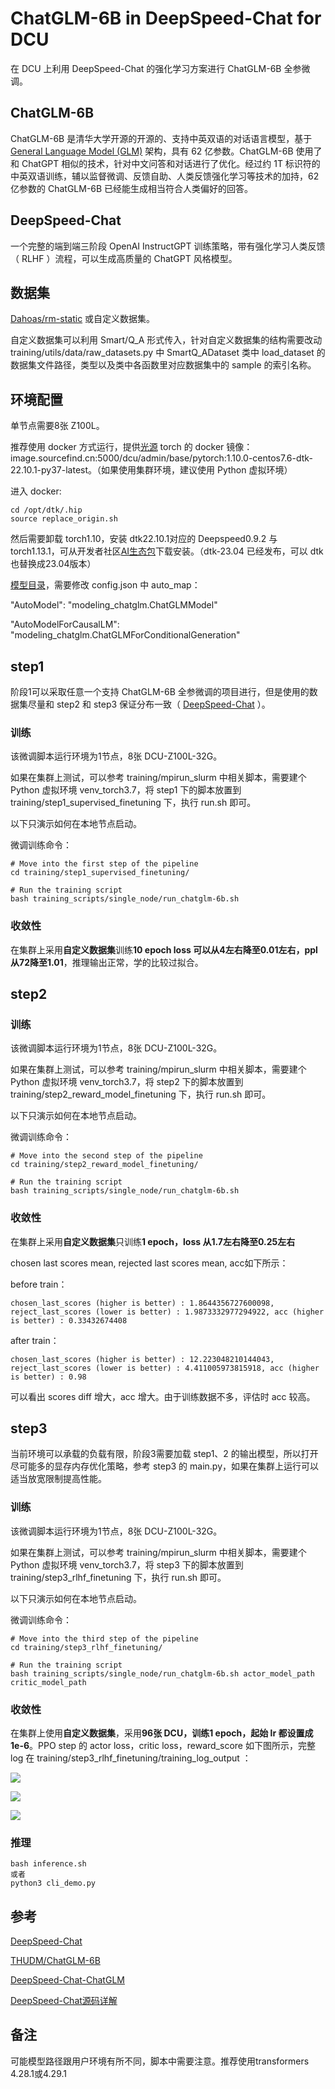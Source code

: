 # ChatGLM-6B in DeepSpeed-Chat for DCU

在 DCU 上利用 DeepSpeed-Chat 的强化学习方案进行 ChatGLM-6B 全参微调。

## ChatGLM-6B

ChatGLM-6B 是清华大学开源的开源的、支持中英双语的对话语言模型，基于 [General Language Model (GLM)](https://github.com/THUDM/GLM) 架构，具有 62 亿参数。ChatGLM-6B 使用了和 ChatGPT 相似的技术，针对中文问答和对话进行了优化。经过约 1T 标识符的中英双语训练，辅以监督微调、反馈自助、人类反馈强化学习等技术的加持，62 亿参数的 ChatGLM-6B 已经能生成相当符合人类偏好的回答。

## DeepSpeed-Chat

一个完整的端到端三阶段 OpenAI InstructGPT 训练策略，带有强化学习人类反馈（ RLHF ）流程，可以生成高质量的 ChatGPT 风格模型。

## 数据集

[Dahoas/rm-static](https://huggingface.co/datasets/Dahoas/rm-static) 或自定义数据集。

自定义数据集可以利用 Smart/Q_A 形式传入，针对自定义数据集的结构需要改动 training/utils/data/raw_datasets.py 中 SmartQ_ADataset 类中 load_dataset 的数据集文件路径，类型以及类中各函数里对应数据集中的 sample 的索引名称。

## 环境配置

单节点需要8张 Z100L。

推荐使用 docker 方式运行，提供[光源](https://www.sourcefind.cn/#/service-details) torch 的 docker 镜像：image.sourcefind.cn:5000/dcu/admin/base/pytorch:1.10.0-centos7.6-dtk-22.10.1-py37-latest。（如果使用集群环境，建议使用 Python 虚拟环境）

进入 docker:

```plaintext
cd /opt/dtk/.hip
source replace_origin.sh
```

然后需要卸载 torch1.10，安装 dtk22.10.1对应的 Deepspeed0.9.2 与 torch1.13.1，可从开发者社区[AI生态包](https://developer.hpccube.com/tool/)下载安装。（dtk-23.04 已经发布，可以 dtk 也替换成23.04版本）

[模型目录](https://huggingface.co/THUDM/chatglm-6b)，需要修改 config.json 中 auto_map：

"AutoModel": "modeling_chatglm.ChatGLMModel"

"AutoModelForCausalLM": "modeling_chatglm.ChatGLMForConditionalGeneration"

## step1

阶段1可以采取任意一个支持 ChatGLM-6B 全参微调的项目进行，但是使用的数据集尽量和 step2 和 step3 保证分布一致（ [DeepSpeed-Chat](https://github.com/microsoft/DeepSpeedExamples/tree/master/applications/DeepSpeed-Chat) ）。

### 训练

该微调脚本运行环境为1节点，8张 DCU-Z100L-32G。

如果在集群上测试，可以参考 training/mpirun_slurm 中相关脚本，需要建个 Python 虚拟环境 venv_torch3.7，将 step1 下的脚本放置到 training/step1_supervised_finetuning 下，执行 run.sh 即可。

以下只演示如何在本地节点启动。

微调训练命令：

```plaintext
# Move into the first step of the pipeline
cd training/step1_supervised_finetuning/

# Run the training script
bash training_scripts/single_node/run_chatglm-6b.sh
```

### 收敛性

在集群上采用**自定义数据集**训练**10 epoch loss 可以从4左右降至0.01左右，ppl 从72降至1.01**，推理输出正常，学的比较过拟合。

## step2

### 训练

该微调脚本运行环境为1节点，8张 DCU-Z100L-32G。

如果在集群上测试，可以参考 training/mpirun_slurm 中相关脚本，需要建个 Python 虚拟环境 venv_torch3.7，将 step2 下的脚本放置到 training/step2_reward_model_finetuning 下，执行 run.sh 即可。

以下只演示如何在本地节点启动。

微调训练命令：

```plaintext
# Move into the second step of the pipeline
cd training/step2_reward_model_finetuning/

# Run the training script
bash training_scripts/single_node/run_chatglm-6b.sh
```

### 收敛性

在集群上采用**自定义数据集**只训练**1 epoch，loss 从1.7左右降至0.25左右**

chosen last scores mean, rejected last scores mean, acc如下所示：

before train：

```
chosen_last_scores (higher is better) : 1.8644356727600098, reject_last_scores (lower is better) : 1.9873332977294922, acc (higher is better) : 0.33432674408
```

after train：

```
chosen_last_scores (higher is better) : 12.223048210144043, reject_last_scores (lower is better) : 4.411005973815918, acc (higher is better) : 0.98
```

可以看出 scores diff 增大，acc 增大。由于训练数据不多，评估时 acc 较高。

## step3

当前环境可以承载的负载有限，阶段3需要加载 step1、2 的输出模型，所以打开尽可能多的显存内存优化策略，参考 step3 的 main.py，如果在集群上运行可以适当放宽限制提高性能。

### 训练

该微调脚本运行环境为1节点，8张 DCU-Z100L-32G。

如果在集群上测试，可以参考 training/mpirun_slurm 中相关脚本，需要建个 Python 虚拟环境 venv_torch3.7，将 step3 下的脚本放置到 training/step3_rlhf_finetuning 下，执行 run.sh 即可。

以下只演示如何在本地节点启动。

微调训练命令：

```plaintext
# Move into the third step of the pipeline
cd training/step3_rlhf_finetuning/

# Run the training script
bash training_scripts/single_node/run_chatglm-6b.sh actor_model_path critic_model_path 
```

### 收敛性

在集群上使用**自定义数据集**，采用**96张 DCU，训练1 epoch，起始 lr 都设置成1e-6**。PPO step 的 actor loss，critic loss，reward_score 如下图所示，完整 log 在 training/step3_rlhf_finetuning/training_log_output ：

![](https://github.com/yuguo-Jack/ChatGLM-6B-in-DeepSpeed-Chat/blob/main/training/step3_rlhf_finetuning/act_loss.jpg)

![](https://github.com/yuguo-Jack/ChatGLM-6B-in-DeepSpeed-Chat/blob/main/training/step3_rlhf_finetuning/cri_loss.jpg)

![](https://github.com/yuguo-Jack/ChatGLM-6B-in-DeepSpeed-Chat/blob/main/training/step3_rlhf_finetuning/reward_score.jpg)

### 推理

```
bash inference.sh 
或者
python3 cli_demo.py
```

## 参考

[DeepSpeed-Chat](https://github.com/microsoft/DeepSpeedExamples/tree/master/applications/DeepSpeed-Chat)

[THUDM/ChatGLM-6B](https://github.com/THUDM/ChatGLM-6B/tree/main)

[DeepSpeed-Chat-ChatGLM](https://github.com/yangzhipeng1108/DeepSpeed-Chat-ChatGLM)

[DeepSpeed-Chat源码详解](https://blog.csdn.net/remixa/category_12325075.html)

## 备注

可能模型路径跟用户环境有所不同，脚本中需要注意。推荐使用transformers 4.28.1或4.29.1

